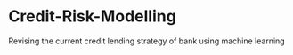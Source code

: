 # Credit-Risk-Modelling
Revising the current credit lending strategy of bank using machine learning
